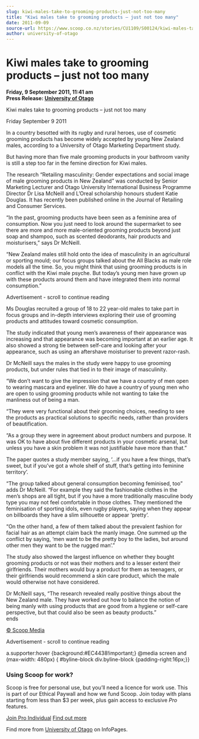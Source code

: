 ```yaml
---
slug: kiwi-males-take-to-grooming-products-just-not-too-many
title: "Kiwi males take to grooming products – just not too many"
date: 2011-09-09
source-url: https://www.scoop.co.nz/stories/CU1109/S00124/kiwi-males-take-to-grooming-products-just-not-too-many.htm
author: university-of-otago
---
```

Kiwi males take to grooming products – just not too many
========================================================

**Friday, 9 September 2011, 11:41 am**  
**Press Release: [University of Otago](https://info.scoop.co.nz/University_of_Otago)**

Kiwi males take to grooming products – just not too many

Friday September 9 2011

In a country besotted with its rugby and rural heroes, use of cosmetic grooming products has become widely accepted by young New Zealand males, according to a University of Otago Marketing Department study.

But having more than five male grooming products in your bathroom vanity is still a step too far in the femine direction for Kiwi males.

The research “Retailing masculinity: Gender expectations and social image of male grooming products in New Zealand” was conducted by Senior Marketing Lecturer and Otago University International Business Programme Director Dr Lisa McNeill and L’Oreal scholarship honours student Katie Douglas. It has recently been published online in the Journal of Retailing and Consumer Services.

“In the past, grooming products have been seen as a feminine area of consumption. Now you just need to look around the supermarket to see there are more and more male-oriented grooming products beyond just soap and shampoo, such as scented deodorants, hair products and moisturisers,” says Dr McNeill.

“New Zealand males still hold onto the idea of masculinity in an agricultural or sporting mould; our focus groups talked about the All Blacks as male role models all the time. So, you might think that using grooming products is in conflict with the Kiwi male psyche. But today’s young men have grown up with these products around them and have integrated them into normal consumption.”

Advertisement - scroll to continue reading





Ms Douglas recruited a group of 18 to 22 year-old males to take part in focus groups and in-depth interviews exploring their use of grooming products and attitudes toward cosmetic consumption.

The study indicated that young men’s awareness of their appearance was increasing and that appearance was becoming important at an earlier age. It also showed a strong tie between self-care and looking after your appearance, such as using an aftershave moisturiser to prevent razor-rash.

Dr McNeill says the males in the study were happy to use grooming products, but under rules that tied in to their image of masculinity.

“We don’t want to give the impression that we have a country of men open to wearing mascara and eyeliner. We do have a country of young men who are open to using grooming products while not wanting to take the manliness out of being a man.

“They were very functional about their grooming choices, needing to see the products as practical solutions to specific needs, rather than providers of beautification.

“As a group they were in agreement about product numbers and purpose. It was OK to have about five different products in your cosmetic arsenal, but unless you have a skin problem it was not justifiable have more than that.”

The paper quotes a study member saying, ‘...if you have a few things, that’s sweet, but if you’ve got a whole shelf of stuff, that’s getting into feminine territory’.

“The group talked about general consumption becoming feminised, too” adds Dr McNeill. “For example they said the fashionable clothes in the men’s shops are all tight, but if you have a more traditionally masculine body type you may not feel comfortable in those clothes. They mentioned the feminisation of sporting idols, even rugby players, saying when they appear on billboards they have a slim silhouette or appear ‘pretty’.

“On the other hand, a few of them talked about the prevalent fashion for facial hair as an attempt claim back the manly image. One summed up the conflict by saying, ‘men want to be the pretty boy to the ladies, but around other men they want to be the rugged man’.”

The study also showed the largest influence on whether they bought grooming products or not was their mothers and to a lesser extent their girlfriends. Their mothers would buy a product for them as teenagers, or their girlfriends would recommend a skin care product, which the male would otherwise not have considered.

Dr McNeill says, “The research revealed really positive things about the New Zealand male. They have worked out how to balance the notion of being manly with using products that are good from a hygiene or self-care perspective, but that could also be seen as beauty products.”  
ends

  

[© Scoop Media](http://www.scoop.co.nz/about/terms.html)  

Advertisement - scroll to continue reading



a.supporter:hover {background:#EC4438!important;} @media screen and (max-width: 480px) { #byline-block div.byline-block {padding-right:16px;}}

### Using Scoop for work?

Scoop is free for personal use, but you’ll need a licence for work use. This is part of our Ethical Paywall and how we fund Scoop. Join today with plans starting from less than $3 per week, plus gain access to exclusive _Pro_ features.  
  
[Join Pro Individual](https://pro.scoop.co.nz/Individual/?from=ProIn24) [Find out more](https://pro.scoop.co.nz/using-scoop-for-work/?from=ProIn24)

Find more from [University of Otago](https://info.scoop.co.nz/University_of_Otago) on InfoPages.